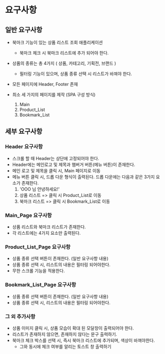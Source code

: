 # 요구사항

## 일반 요구사항

- 북마크 기능이 있는 상품 리스트 조회 애플리케이션
    - 북마크 체크 시 북마크 리스트에 추가 되어야 한다.

- 상품의 종류는 총 4가지 ( 상품, 카테고리, 기획전, 브랜드 )
    - 필터링 기능이 있으며, 상품 종류 선택 시 리스트가 바껴야 한다.

- 모든 페이지에 Header, Footer 존재

- 최소 세 가지의 페이지를 제작 (SPA 구성 방식)
    1. Main
    2. Product_List
    3. Bookmark_List


## 세부 요구사항

### Header 요구사항

- 스크롤 할 때 Header는 상단에 고정되어야 한다.
- Header에는 메인로고 및 제목과 햄버거 버튼(메뉴 버튼)이 존재한다.
- 메인 로고 및 제목을 클릭 시, Main 페이지로 이동
- 메뉴 버튼 클릭 시, 드롭 다운 형식이 출력된다. 드롭 다운에는 다음과 같은 3가지 요소가 존재한다.
    1. 'OOO 님 안녕하세요!'
    2. 상품 리스트 => 클릭 시 Product_List로 이동
    3. 북마크 리스트 => 클릭 시 Bookmark_List로 이동

### Main_Page 요구사항

- 상품 리스트와 북마크 리스트가 존재한다.
- 각 리스트에는 4가지 요소만 출력된다.

### Product_List_Page 요구사항

- 상품 종류 선택 버튼이 존재한다. (일반 요구사항 내용)
- 상품 종류 선택 시, 리스트의 내용은 필터링 되어야한다.
- 무한 스크롤 기능을 적용한다.

### Bookmark_List_Page 요구사항

- 상품 종류 선택 버튼이 존재한다. (일반 요구사항 내용)
- 상품 종류 선택 시, 리스트의 내용은 필터링 되어야한다.


### 그 외 추가사항

- 상품 이미지 클릭 시, 상품 모습이 확대 된 모달창이 출력되어야 한다.
- 리스트가 존재하지 않으면, 존재하지 않다는 문구 출력하기.
- 북마크 체크 박스를 선택 시, 즉시 북마크 리스트에 추가되며, 색상이 바껴야한다.
    - 그와 동시에 체크 여부를 알리는 토스트 창 출력하기